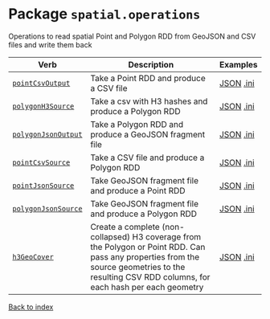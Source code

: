 
# Package `spatial.operations`

Operations to read spatial Point and Polygon RDD from GeoJSON and CSV files and write them back

Verb | Description | Examples
--- | --- | ---
[`pointCsvOutput`](../operation/pointCsvOutput.md) | Take a Point RDD and produce a CSV file | [JSON](../operation/pointCsvOutput/example.json) [.ini](../operation/pointCsvOutput/example.ini)
[`polygonH3Source`](../operation/polygonH3Source.md) | Take a csv with H3 hashes and produce a Polygon RDD | [JSON](../operation/polygonH3Source/example.json) [.ini](../operation/polygonH3Source/example.ini)
[`polygonJsonOutput`](../operation/polygonJsonOutput.md) | Take a Polygon RDD and produce a GeoJSON fragment file | [JSON](../operation/polygonJsonOutput/example.json) [.ini](../operation/polygonJsonOutput/example.ini)
[`pointCsvSource`](../operation/pointCsvSource.md) | Take a CSV file and produce a Polygon RDD | [JSON](../operation/pointCsvSource/example.json) [.ini](../operation/pointCsvSource/example.ini)
[`pointJsonSource`](../operation/pointJsonSource.md) | Take GeoJSON fragment file and produce a Point RDD | [JSON](../operation/pointJsonSource/example.json) [.ini](../operation/pointJsonSource/example.ini)
[`polygonJsonSource`](../operation/polygonJsonSource.md) | Take GeoJSON fragment file and produce a Polygon RDD | [JSON](../operation/polygonJsonSource/example.json) [.ini](../operation/polygonJsonSource/example.ini)
[`h3GeoCover`](../operation/h3GeoCover.md) | Create a complete (non-collapsed) H3 coverage from the Polygon or Point RDD. Can pass any properties from the source geometries to the resulting CSV RDD columns, for each hash per each geometry | [JSON](../operation/h3GeoCover/example.json) [.ini](../operation/h3GeoCover/example.ini)


[Back to index](../index.md)
